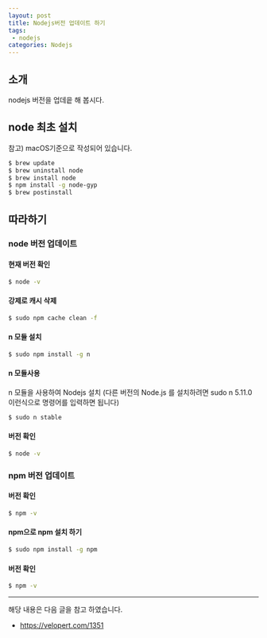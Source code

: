 ```yaml
---
layout: post
title: Nodejs버전 업데이트 하기 
tags:
 - nodejs
categories: Nodejs
---
```


## 소개
nodejs 버전을 업데읕 해 봅시다.

## node 최초 설치
참고) macOS기준으로 작성되어 있습니다.

```sh
$ brew update
$ brew uninstall node
$ brew install node
$ npm install -g node-gyp
$ brew postinstall 
```

## 따라하기 
### node 버전 업데이트
#### 현재 버전 확인
```sh
$ node -v
```

#### 강제로 캐시 삭제
```sh
$ sudo npm cache clean -f
```

#### n 모듈 설치
```sh
$ sudo npm install -g n
```

#### n 모듈사용
n 모듈을 사용하여 Nodejs 설치 (다른 버전의 Node.js 를 설치하려면 sudo n 5.11.0 이런식으로 명령어를 입력하면 됩니다)

```sh
$ sudo n stable
```

#### 버전 확인
```sh
$ node -v
```

### npm 버전 업데이트
#### 버전 확인
```sh
$ npm -v
```

#### npm으로 npm 설치 하기
```sh
$ sudo npm install -g npm
```

#### 버전 확인
```sh
$ npm -v
```

----
해당 내용은 다음 글을 참고 하였습니다.
- https://velopert.com/1351